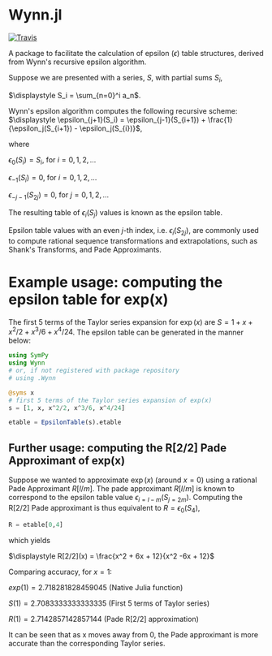 # Wynn.jl
[![Travis](https://travis-ci.com/J-Revell/Wynn.jl.svg?branch=master)](https://travis-ci.com/J-Revell/Wynn.jl)

A package to facilitate the calculation of epsilon ($\epsilon$) table structures, derived from Wynn's recursive epsilon algorithm.

Suppose we are presented with a series, $S$, with partial sums $S_i$,

$\displaystyle S_i = \sum_{n=0}^i a_n$.


Wynn's epsilon algorithm computes the following recursive scheme:
$\displaystyle \epsilon_{j+1}(S_i) = \epsilon_{j-1}(S_{i+1}) + \frac{1}{\epsilon_j(S_{i+1}) - \epsilon_j(S_{i})}$,

where

$\epsilon_{0}(S_i) = S_i$, for $i=0,1,2,\ldots$

$\epsilon_{-1}(S_i) = 0$, for $i=0,1,2,\ldots$

$\epsilon_{-j-1}(S_{2j}) = 0$, for $j=0,1,2,\ldots$


The resulting table of $\epsilon_i(S_{j})$ values is known as the epsilon table.

Epsilon table values with an even $j$-th index, i.e. $\epsilon_i(S_{2j})$, are commonly used to compute rational sequence transformations and extrapolations, such as Shank's Transforms, and Pade Approximants.


# Example usage: computing the epsilon table for exp(x)
The first 5 terms of the Taylor series expansion for $\exp(x)$ are $S = 1 + x + x^2/2 + x^3/6 + x^4/24$. The epsilon table can be generated in the manner below:

```julia
using SymPy
using Wynn
# or, if not registered with package repository
# using .Wynn

@syms x
# first 5 terms of the Taylor series expansion of exp(x)
s = [1, x, x^2/2, x^3/6, x^4/24]

etable = EpsilonTable(s).etable
```
## Further usage: computing the R[2/2] Pade Approximant of exp(x)
Suppose we wanted to approximate $\exp(x)$ (around $x=0$) using a rational Pade Approximant $R[l/m]$. The pade approximant $R[l/m]$ is known to correspond to the epsilon table value $\epsilon_{i=l-m}(S_{j=2m})$. Computing the R[2/2] Pade approximant is thus equivalent to $R=\epsilon_{0}(S_{4})$,
```julia
R = etable[0,4]
```
which yields

$\displaystyle R[2/2](x) = \frac{x^2 + 6x + 12}{x^2 -6x + 12}$

Comparing accuracy, for $x = 1$:

$exp(1) = 2.718281828459045$ (Native Julia function)

$S(1) = 2.7083333333333335$ (First 5 terms of Taylor series)

$R(1) = 2.7142857142857144$ (Pade R[2/2] approximation)

It can be seen that as x moves away from 0, the Pade approximant is more accurate than the corresponding Taylor series.
